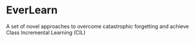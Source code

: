 # EverLearn

A set of novel approaches to overcome catastrophic forgetting and achieve Class Incremental Learning (CIL)
